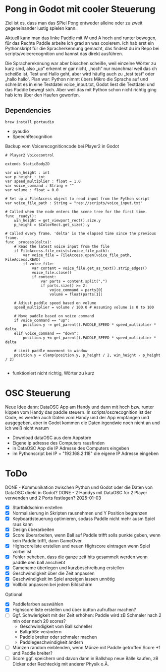 # Pong in Godot mit cooler Steuerung

Ziel ist es, dass man das SPiel Pong entweder alleine oder zu zweit gegeneinander lustig spielen kann.

Aktuell kann man das linke Paddle mit W und A hoch und runter bewegen, für das Rechte Paddle arbeite ich grad an was coolerem. Ich hab erst ein Pythonskript für die Spracherkennung gemacht, das findest du im Repo bei scripts/voicerecognition und kannst das direkt ausführen.

Die Sprachereknnung war aber bisschen scheiße, weil einzelne Wörter zu kurz sind, also „up“ erkennt er gar nicht, „hoch“ nur manchmal weil das ch scheiße ist, Test und Hallo geht, aber wird häufig auch zu „test test“ oder „hallo hallo“. Plan war: Python nimmt übers Mikro die Sprache auf und schreibt es in eine Textdatei voice_input.txt, Godot liest die Textdatei und das Paddle bewegt sich.
Aber weil das mit Python schon nicht richtig ging hab ichs über den Haufen geworfen.

## Dependencies

```
brew install portaudio
```

- pyaudio
- SpeechRecognition

Backup vom Voicerecognitioncode bei Player2 in Godot

```godot
# Player2 Voicecontrol

extends StaticBody2D

var win_height : int
var p_height : int
var speed_multiplier : float = 1.0
var voice_command : String = ""
var volume : float = 0.0

# Set up a FileAccess object to read input from the Python script
var voice_file_path : String = "res://scripts/voice_input.txt"

# Called when the node enters the scene tree for the first time.
func _ready():
	win_height = get_viewport_rect().size.y
	p_height = $ColorRect.get_size().y

# Called every frame. 'delta' is the elapsed time since the previous frame.
func _process(delta):
	# Read the latest voice input from the file
	if FileAccess.file_exists(voice_file_path):
		var voice_file = FileAccess.open(voice_file_path, FileAccess.READ)
		if voice_file:
			var content = voice_file.get_as_text().strip_edges()
			voice_file.close()
			if content:
				var parts = content.split(",")
				if parts.size() >= 2:
					voice_command = parts[0]
					volume = float(parts[1])

	# Adjust paddle speed based on volume
	speed_multiplier = volume / 100.0 # Assuming volume is 0 to 100

	# Move paddle based on voice command
	if voice_command == "up":
		position.y -= get_parent().PADDLE_SPEED * speed_multiplier * delta
	elif voice_command == "down":
		position.y += get_parent().PADDLE_SPEED * speed_multiplier * delta

	# Limit paddle movement to window
	position.y = clamp(position.y, p_height / 2, win_height - p_height / 2)


```

- funktioniert nicht richtig, Wörter zu kurz

# OSC Steuerung

Neue Idee dann: DataOSC App am Handy und dann mit hoch bzw. runter kippen vom Handy das paddle steuern. In scripts/oscrecognition ist der Code, es werden auch Daten vom Handy und der App empfangen und ausgegeben, aber in Godot kommen die Daten irgendwie noch nicht an und ich weiß nicht warum

- Download dataOSC aus dem Appstore
- Eigene ip adresse des Computers rausfinden
- in DataOSC App die IP Adresse des Computers eingeben
- im Pythonscript bei IP = "192.168.2.118" die eigene IP Adresse eingeben

# ToDo

DONE - Kommunikation zwischen Python und Godot oder die Daten von DataOSC direkt in Godot?
DONE - 2 Handys mit DataOSC für 2 Player verwenden und 2 Ports festlegen?
2025-01-03

- [x] Startbildschirm erstellen
- [x] Normalisierung in Skripten rausnehmen und Y Position begrenzen
- [x] Keyboardsteuerung optimieren, sodass Paddle nicht mehr ausm Spiel raus kann
- [x] Design überarbeiten
- [x] Score überarbeiten, wenn Ball auf Paddle trifft solls punkte geben, wenn kein Paddle trifft, dann GameOver
- [x] Highscoreliste erstellen und neuen Highscore eintragen wenn Spiel vorbei ist
- [x] Fehler beheben, dass die ganze zeit hits gesammelt werden wenn paddle den ball anschiebt
- [x] Gamename überlegen und kurzbeschreibung erstellen
- [x] Geschwindigkeit über die Zeit anpassen
- [x] Geschwindigkeit im Spiel anzeigen lassen unnötig
- [x] Vollbild anpassen bei jedem Bildschirm

Optional

- [x] Paddlefarben auswählen
- [x] Highscore liste erstellen und über button aufrufbar machen?
- [ ] Ggf. Schwierigkeit mit der Zeit erhöhen: Paddle wird zB Schmaler nach 2 min oder nach 20 scores?
  - Geschwindigkeit vom Ball schneller
  - Ballgröße verändern
  - Paddle breiter oder schmaler machen
  - Paddlegeschwindigkeit ändern
- [ ] Münzen random einblenden, wenn Münze mit Paddle getroffen Score +1 und Paddle breiter?
- [ ] Score ggf. speichern und davon dann in Ballshop neue Bälle kaufen, zB Dicker oder Rechteckig mit anderer Physik o.Ä.
